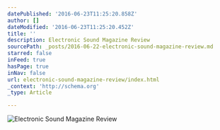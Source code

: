 ```yaml
---
datePublished: '2016-06-23T11:25:20.858Z'
author: []
dateModified: '2016-06-23T11:25:20.452Z'
title: ''
description: Electronic Sound Magazine Review
sourcePath: _posts/2016-06-22-electronic-sound-magazine-review.md
starred: false
inFeed: true
hasPage: true
inNav: false
url: electronic-sound-magazine-review/index.html
_context: 'http://schema.org'
_type: Article

---
```

![Electronic Sound Magazine Review](https://the-grid-user-content.s3-us-west-2.amazonaws.com/2fa0fe2e-5e01-4c6e-b2d2-b857df68b48a.jpg)